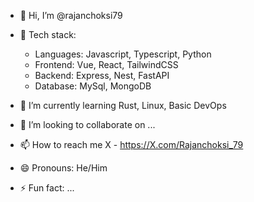 - 👋 Hi, I’m @rajanchoksi79
 
- 👀 Tech stack:
    - Languages: Javascript, Typescript, Python
    - Frontend: Vue, React, TailwindCSS
    - Backend: Express, Nest, FastAPI
    - Database: MySql, MongoDB

- 🌱 I’m currently learning Rust, Linux, Basic DevOps

- 💞️ I’m looking to collaborate on ...

- 📫 How to reach me X - https://X.com/Rajanchoksi_79

- 😄 Pronouns: He/Him

- ⚡ Fun fact: ...

<!---
rajanchoksi79/rajanchoksi79 is a ✨ special ✨ repository because its `README.md` (this file) appears on your GitHub profile.
You can click the Preview link to take a look at your changes.
--->
